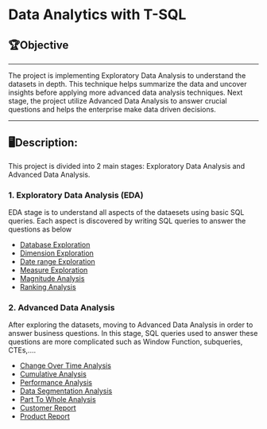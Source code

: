 # Data Analytics with T-SQL

## 🏆Objective
---

The project is implementing Exploratory Data Analysis to understand the datasets in depth. This technique helps summarize the data and uncover insights before applying more advanced data analysis techniques. Next stage, the project utilize Advanced Data Analysis to answer crucial questions and helps the enterprise make data driven decisions.

---
## 🖥️Description:
This project is divided into 2 main stages: Exploratory Data Analysis and Advanced Data Analysis.

### 1. Exploratory Data Analysis (EDA)
EDA stage is to understand all aspects of the dataesets using basic SQL queries. Each aspect is discovered by writing SQL queries to answer the questions as below
- [Database Exploration](https://github.com/nhitran1111/SQL-Data-Analytics/blob/main/scripts/01_database_exploration.sql)
- [Dimension Exploration](https://github.com/nhitran1111/SQL-Data-Analytics/blob/main/scripts/01_database_exploration.sql)
- [Date range Exploration](https://github.com/nhitran1111/SQL-Data-Analytics/blob/main/scripts/01_database_exploration.sql)
- [Measure Exploration](https://github.com/nhitran1111/SQL-Data-Analytics/blob/main/scripts/01_database_exploration.sql)
- [Magnitude Analysis](https://github.com/nhitran1111/SQL-Data-Analytics/blob/main/scripts/01_database_exploration.sql)
- [Ranking Analysis](https://github.com/nhitran1111/SQL-Data-Analytics/blob/main/scripts/01_database_exploration.sql)

### 2. Advanced Data Analysis
After exploring the datasets, moving to Advanced Data Analysis in order to answer business questions. In this stage, SQL queries used to answer these questions are more complicated such as Window Function, subqueries, CTEs,....
- [Change Over Time Analysis](https://github.com/nhitran1111/SQL-Data-Analytics/blob/main/scripts/07_change_over_time_analysis.sql)
- [Cumulative Analysis](https://github.com/nhitran1111/SQL-Data-Analytics/blob/main/scripts/08_cumulative_analysis.sql)
- [Performance Analysis](https://github.com/nhitran1111/SQL-Data-Analytics/blob/main/scripts/09_performance_analysis.sql)
- [Data Segmentation Analysis](https://github.com/DataWithBaraa/sql-data-analytics-project/blob/main/scripts/10_data_segmentation.sql)
- [Part To Whole Analysis](https://github.com/DataWithBaraa/sql-data-analytics-project/blob/main/scripts/11_part_to_whole_analysis.sql)
- [Customer Report](https://github.com/DataWithBaraa/sql-data-analytics-project/blob/main/scripts/12_report_customers.sql)
- [Product Report](https://github.com/DataWithBaraa/sql-data-analytics-project/blob/main/scripts/13_report_products.sql)


